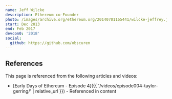 ```yaml
---
name: Jeff Wilcke
description: Ethereum co-Founder
photo: /images/archive.org/ethereum.org/20140701165441/wilcke-jeffrey.jpg
start: Dec 2013
end: Feb 2017
devcon0: '2018'
social:
  github: https://github.com/obscuren
---
```


## References

This page is referenced from the following articles and videos:

- [Early Days of Ethereum - Episode 4]({{ '/videos/episode004-taylor-gerring/' | relative_url }}) - Referenced in content
